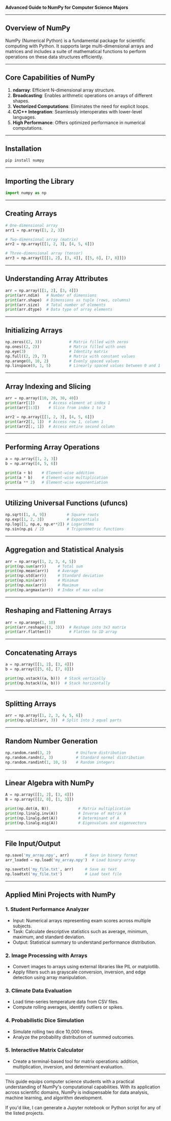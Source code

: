 **Advanced Guide to NumPy for Computer Science Majors**

---

## Overview of NumPy

NumPy (Numerical Python) is a fundamental package for scientific computing with Python. It supports large multi-dimensional arrays and matrices and includes a suite of mathematical functions to perform operations on these data structures efficiently.

---

## Core Capabilities of NumPy

1. **ndarray**: Efficient N-dimensional array structure.
2. **Broadcasting**: Enables arithmetic operations on arrays of different shapes.
3. **Vectorized Computations**: Eliminates the need for explicit loops.
4. **C/C++ Integration**: Seamlessly interoperates with lower-level languages.
5. **High Performance**: Offers optimized performance in numerical computations.

---

## Installation

```bash
pip install numpy
```

---

## Importing the Library

```python
import numpy as np
```

---

## Creating Arrays

```python
# One-dimensional array
arr1 = np.array([1, 2, 3])

# Two-dimensional array (matrix)
arr2 = np.array([[1, 2, 3], [4, 5, 6]])

# Three-dimensional array (tensor)
arr3 = np.array([[[1, 2], [3, 4]], [[5, 6], [7, 8]]])
```

---

## Understanding Array Attributes

```python
arr = np.array([[1, 2], [3, 4]])
print(arr.ndim)   # Number of dimensions
print(arr.shape)  # Dimensions as tuple (rows, columns)
print(arr.size)   # Total number of elements
print(arr.dtype)  # Data type of array elements
```

---

## Initializing Arrays

```python
np.zeros((2, 3))            # Matrix filled with zeros
np.ones((2, 2))             # Matrix filled with ones
np.eye(3)                   # Identity matrix
np.full((2, 2), 7)          # Matrix with constant values
np.arange(0, 10, 2)         # Evenly spaced values
np.linspace(0, 1, 5)        # Linearly spaced values between 0 and 1
```

---

## Array Indexing and Slicing

```python
arr = np.array([10, 20, 30, 40])
print(arr[1])      # Access element at index 1
print(arr[1:3])    # Slice from index 1 to 2

arr2 = np.array([[1, 2, 3], [4, 5, 6]])
print(arr2[1, 1])  # Access row 1, column 1
print(arr2[:, 1])  # Access entire second column
```

---

## Performing Array Operations

```python
a = np.array([1, 2, 3])
b = np.array([4, 5, 6])

print(a + b)    # Element-wise addition
print(a * b)    # Element-wise multiplication
print(a ** 2)   # Element-wise exponentiation
```

---

## Utilizing Universal Functions (ufuncs)

```python
np.sqrt([1, 4, 9])         # Square roots
np.exp([1, 2, 3])          # Exponentials
np.log([1, np.e, np.e**2]) # Logarithms
np.sin(np.pi / 2)          # Trigonometric functions
```

---

## Aggregation and Statistical Analysis

```python
arr = np.array([1, 2, 3, 4, 5])
print(np.sum(arr))     # Total sum
print(np.mean(arr))    # Average
print(np.std(arr))     # Standard deviation
print(np.min(arr))     # Minimum
print(np.max(arr))     # Maximum
print(np.argmax(arr))  # Index of max value
```

---

## Reshaping and Flattening Arrays

```python
arr = np.arange(1, 10)
print(arr.reshape((3, 3)))  # Reshape into 3x3 matrix
print(arr.flatten())        # Flatten to 1D array
```

---

## Concatenating Arrays

```python
a = np.array([[1, 2], [3, 4]])
b = np.array([[5, 6], [7, 8]])

print(np.vstack((a, b)))  # Stack vertically
print(np.hstack((a, b)))  # Stack horizontally
```

---

## Splitting Arrays

```python
arr = np.array([1, 2, 3, 4, 5, 6])
print(np.split(arr, 3))  # Split into 3 equal parts
```

---

## Random Number Generation

```python
np.random.rand(3, 2)           # Uniform distribution
np.random.randn(2, 3)          # Standard normal distribution
np.random.randint(1, 10, 5)    # Random integers
```

---

## Linear Algebra with NumPy

```python
A = np.array([[1, 2], [3, 4]])
B = np.array([[2, 0], [1, 3]])

print(np.dot(A, B))             # Matrix multiplication
print(np.linalg.inv(A))         # Inverse of matrix A
print(np.linalg.det(A))         # Determinant of A
print(np.linalg.eig(A))         # Eigenvalues and eigenvectors
```

---

## File Input/Output

```python
np.save('my_array.npy', arr)       # Save in binary format
arr_loaded = np.load('my_array.npy')  # Load binary array

np.savetxt('my_file.txt', arr)     # Save as text
np.loadtxt('my_file.txt')          # Load text file
```

---

## Applied Mini Projects with NumPy

### 1. **Student Performance Analyzer**

- Input: Numerical arrays representing exam scores across multiple subjects.
- Task: Calculate descriptive statistics such as average, minimum, maximum, and standard deviation.
- Output: Statistical summary to understand performance distribution.

### 2. **Image Processing with Arrays**

- Convert images to arrays using external libraries like PIL or matplotlib.
- Apply filters such as grayscale conversion, inversion, and edge detection using array manipulation.

### 3. **Climate Data Evaluation**

- Load time-series temperature data from CSV files.
- Compute rolling averages, identify outliers or spikes.

### 4. **Probabilistic Dice Simulation**

- Simulate rolling two dice 10,000 times.
- Analyze the probability distribution of summed outcomes.

### 5. **Interactive Matrix Calculator**

- Create a terminal-based tool for matrix operations: addition, multiplication, inversion, and determinant evaluation.

---

This guide equips computer science students with a practical understanding of NumPy's computational capabilities. With its application across scientific domains, NumPy is indispensable for data analysis, machine learning, and algorithm development.

If you'd like, I can generate a Jupyter notebook or Python script for any of the listed projects.


